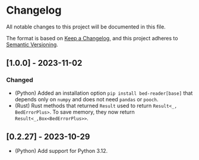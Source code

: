 # Changelog

All notable changes to this project will be documented in this file.

The format is based on [Keep a Changelog](https://keepachangelog.com/en/1.0.0/),
and this project adheres to [Semantic Versioning](https://semver.org/spec/v2.0.0.html).

## [1.0.0] - 2023-11-02

### Changed

- (Python) Added an installation option `pip install bed-reader[base]` that depends only on `numpy` and does not need `pandas` or `pooch`.
- (Rust) Rust methods that returned `Result` used to return
  `Result<_, BedErrorPlus>`. To save memory, they now
  return `Result<_,Box<BedErrorPlus>>`.

## [0.2.27] - 2023-10-29

- (Python) Add support for Python 3.12.
